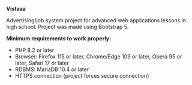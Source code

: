 **Vistaaa**

Advertising/job system project for advanced web applications lessons in high school. Project was made using Bootstrap 5.

**Minimum requirements to work properly:**
- PHP 8.2 or later
- Browser: Firefox 115 or later, Chrome/Edge 109 or later, Opera 95 or later, Safari 17 or later
- RDBMS: MariaDB 10.4 or later
- HTTPS connection (project forces secure connection)

